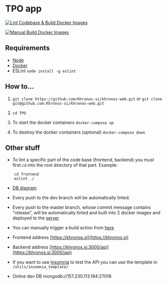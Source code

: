 # TPO app

[![Lint Codebase & Build Docker Images](https://github.com/nikp00/TPO/actions/workflows/lint-and-docker-build.yml/badge.svg)](https://github.com/nikp00/TPO/actions/workflows/lint-and-docker-build.yml)

[![Manual Build Docker Images](https://github.com/nikp00/TPO/actions/workflows/docker-build.yml/badge.svg)](https://github.com/nikp00/TPO/actions/workflows/docker-build.yml)

## Requirements

- [Node](https://nodejs.org/en/download/)
- [Docker](https://docs.docker.com/get-docker/)
- ESLint `node install -g eslint`

## How to...

1. `git clone https://github.com/Khronos-si/khronos-web.git` or `git clone git@github.com:Khronos-si/khronos-web.git`

2. `cd TPO`

3. To start the docker containers `docker-compose up`

4. To destroy the docker containers (optional) `docker-compose down`

## Other stuff

- To lint a specific part of the code base (frontend, backend) you must first `cd` into the root directory of that part. Example:

```
    cd frontend
    eslint ./
```

- [DB diagram](https://dbdiagram.io/d/617d45fcfa17df5ea6761259)

- Every push to the dev branch will be automatically linted.

- Every push to the master branch, whose commit message contains "release", will be automatically linted and built into 2 docker images and deployed to the [server](https://khronos.si)

- You can manually trigger a build action from [here](https://github.com/nikp00/TPO/actions/workflows/docker-build.yml)

- Frontend address [https://khronos.si](https://khronos.si)

- Backend address [https://khronos.si:3000/api](https://khronos.si:3000/api)

- If you want to use [Insomnia](https://insomnia.rest/download) to test the API you can use the template in `/utils/insomnia_template/`

- Online dev DB mongodb://157.230.113.194:27018
